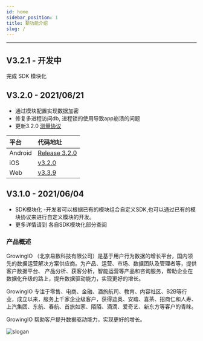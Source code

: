 ```yaml
---
id: home
sidebar_position: 1
title: 新功能介绍
slug: /
---
```


-----

## V3.2.1 - 开发中
完成 SDK 模块化

## V3.2.0 - 2021/06/21  

* 通过模块配置实现数据加密
* 修复多进程访问db, 进程锁的使用导致app崩溃的问题
* 更新3.2.0 [测量协议](/docs/Measurement%20Protocol)

| 平台                       | 代码地址 |
| :-------------------------   | :------   |
| Android | [Release 3.2.0](https://github.com/growingio/growingio-sdk-android-autotracker/tree/1ebc2b4e85e8ceb248a8e79a5abb0ee8bda7dab4) | 
| iOS | [v3.2.0](https://github.com/growingio/growingio-sdk-ios-autotracker/tree/fafc165648834fc006d580aa932d4e8ea5f4a5af) |
| Web | [v3.3.9](https://github.com/growingio/growingio-sdk-web-autotracker)|

## V3.1.0 - 2021/06/04

* SDK模块化 -开发者可以根据已有的模块组合自定义SDK,也可以通过已有的模块协议来进行自定义模块的开发。
* 更多详情请到 各自SDK模块化部分查阅


### 产品概述

GrowingIO （北京易数科技有限公司）是基于用户行为数据的增长平台，国内领先的数据运营解决方案供应商。为产品、运营、市场、数据团队及管理者等，提供客户数据平台、  产品分析、获客分析，智能运营等产品和咨询服务，帮助企业在数据化升级的路上，提升数据驱动能力，实现更好的增长。

GrowingIO 专注于零售、电商、金融、酒旅航司、教育、内容社区、B2B等行业，成立以来，服务上千家企业级客户，获得迪奥、安踏、喜茶、招商仁和人寿、上汽集团、东航、春航、首旅如家、陌陌、滴滴、爱奇艺、新东方等客户的青睐。

GrowingIO 帮助客户提升数据驱动能力，实现更好的增长。

![slogan](https://docs.growingio.com/.gitbook/assets/-LGNxeGABUADKiTWTaEM-LIEN5IgjD_lm1zFG-YX-LIEN8O7RZ9ipiI48vpk45_4_conversion_1_.gif)

